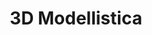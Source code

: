 ﻿---
title: 3D Modellistica
type: docs
weight: 70
url: /it/net/3d-modeling/
description: Articoli circa 3D modellazione in Aspose.3D for .NET.
---
